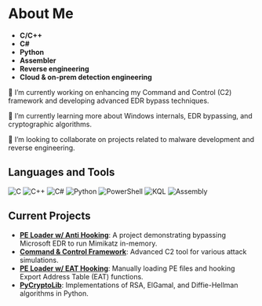 # About Me

- **C/C++**
- **C#**
- **Python**
- **Assembler**
- **Reverse engineering**
- **Cloud & on-prem detection engineering**

🔭 I’m currently working on enhancing my Command and Control (C2) framework and developing advanced EDR bypass techniques.  

🌱 I’m currently learning more about Windows internals, EDR bypassing, and cryptographic algorithms.  

👯 I’m looking to collaborate on projects related to malware development and reverse engineering.   


## Languages and Tools

<p align="left">
  <img src="https://img.shields.io/badge/C-A8B9CC?style=for-the-badge&logo=c&logoColor=white" alt="C" />
  <img src="https://img.shields.io/badge/C++-00599C?style=for-the-badge&logo=c%2B%2B&logoColor=white" alt="C++" />
  <img src="https://img.shields.io/badge/C%23-239120?style=for-the-badge&logo=c-sharp&logoColor=white" alt="C#" />
  <img src="https://img.shields.io/badge/Python-3776AB?style=for-the-badge&logo=python&logoColor=white" alt="Python" />
  <img src="https://img.shields.io/badge/PowerShell-5391FE?style=for-the-badge&logo=powershell&logoColor=white" alt="PowerShell" />
  <img src="https://img.shields.io/badge/KQL-000000?style=for-the-badge&logo=microsoft&logoColor=white" alt="KQL" />
  <img src="https://img.shields.io/badge/Assembly-525252?style=for-the-badge&logo=assembly&logoColor=white" alt="Assembly" />
</p>

## Current Projects

- **[PE Loader w/ Anti Hooking](https://github.com/ahron-chet/Anti-Hooking-PE-Loader)**: A project demonstrating bypassing Microsoft EDR to run Mimikatz in-memory.
- **[Command & Control Framework](https://github.com/ahron-chet/NeptoonC2)**: Advanced C2 tool for various attack simulations.
- **[PE Loader w/ EAT Hooking](https://github.com/ahron-chet/EAT-Functions-Hooking)**: Manually loading PE files and hooking Export Address Table (EAT) functions.
- **[PyCryptoLib](https://github.com/ahron-chet/Asymmetric-encryption-algorithms-RSA-Elgamal-Diffie-Hellman)**: Implementations of RSA, ElGamal, and Diffie-Hellman algorithms in Python.
